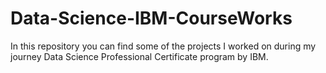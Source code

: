 # Data-Science-IBM-CourseWorks


In this repository you can find some of the projects I worked on during my journey Data Science Professional Certificate program by IBM.
